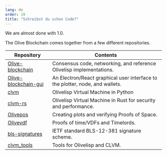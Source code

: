 ```yaml
---
lang: de
order: 19
title: "Schreibst du schon Code?"
---
```


We are almost done with 1.0.

The Olive Blockchain comes together from a few different repositories.

| Repository                                                                 | Contents                                                                      |
|----------------------------------------------------------------------------|-------------------------------------------------------------------------------|
| [Olive-blockchain](https://github.com/Olive-Network/Olive-blockchain)         | Consensus code, networking, and reference Olivelisp implementations.           |
| [Olive-blockchain-gui](https://github.com/Olive-Network/Olive-blockchain-gui) | An Electron/React graphical user interface to the plotter, node, and wallets. |
| [clvm](https://github.com/Olive-Network/clvm)                               | Olivelisp Virtual Machine in Python                                            |
| [clvm-rs](https://github.com/Olive-Network/clvm_rs)                         | Olivelisp Virtual Machine in Rust for security and performance.                |
| [Olivepos](https://github.com/Olive-Network/Olivepos)                         | Creating plots and verifying Proofs of Space.                                 |
| [Olivevdf](https://github.com/Olive-Network/Olivevdf)                         | Proofs of time/VDFs and Timelords.                                            |
| [bls-signatures](https://github.com/Olive-Network/bls-signatures)           | IETF standard BLS-12-381 signature scheme.                                    |
| [clvm_tools](https://github.com/Olive-Network/clvm_tools)                   | Tools for Olivelisp and CLVM.                                                  |

